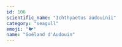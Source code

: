 ```yaml
---
id: 106
scientific_name: "Ichthyaetus audouinii"
category: "seagull"
emoji: "🐦"
name: "Goéland d'Audouin"
---
```

